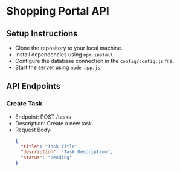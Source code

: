 # Shopping Portal API

## Setup Instructions
- Clone the repository to your local machine.
- Install dependencies using `npm install`.
- Configure the database connection in the `config/config.js` file.
- Start the server using `node app.js`.

## API Endpoints

### Create Task
- Endpoint: POST /tasks
- Description: Create a new task.
- Request Body:
  ```json
  {
    "title": "Task Title",
    "description": "Task Description",
    "status": "pending"
  }
